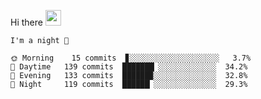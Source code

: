Hi there <img src="https://media.giphy.com/media/hvRJCLFzcasrR4ia7z/giphy.gif" width="25px">

<!--START_SECTION:productive-box-in-readme-->
```text
I'm a night 🦉

🌞 Morning    15 commits  ▊░░░░░░░░░░░░░░░░░░░░   3.7%
🌆 Daytime   139 commits  ███████▏░░░░░░░░░░░░░  34.2%
🌃 Evening   133 commits  ██████▉░░░░░░░░░░░░░░  32.8%
🌙 Night     119 commits  ██████▏░░░░░░░░░░░░░░  29.3%
```
<!--END_SECTION:productive-box-in-readme-->
